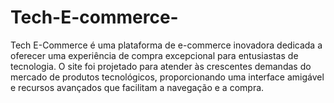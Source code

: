 # Tech-E-commerce-
Tech E-Commerce é uma plataforma de e-commerce inovadora dedicada a oferecer uma experiência de compra excepcional para entusiastas de tecnologia. O site foi projetado para atender às crescentes demandas do mercado de produtos tecnológicos, proporcionando uma interface amigável e recursos avançados que facilitam a navegação e a compra.
